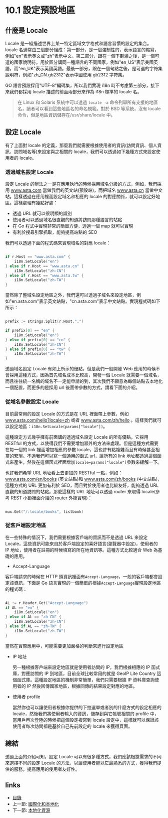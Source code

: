 # 10.1 設定預設地區
## 什麼是 Locale

Locale 是一組描述世界上某一特定區域文字格式和語言習慣的設定的集合。locale 名通常由三個部分組成：第一部分，是一個強制性的，表示語言的縮寫，例如"en"表示英文或"zh"表示中文。第二部分，跟在一個下劃線之後，是一個可選的國家說明符，用於區分講同一種語言的不同國家，例如"en_US"表示美國英語，而"en_UK"表示英國英語。最後一部分，跟在一個句點之後，是可選的字符集說明符，例如"zh_CN.gb2312"表示中國使用 gb2312 字符集。

GO 語言預設採用"UTF-8"編碼集，所以我們實現 i18n 時不考慮第三部分，接下來我們都採用 locale 描述的前面兩部分來作為 i18n 標準的 locale 名。


>在 Linux 和 Solaris 系統中可以透過 `locale -a` 命令列舉所有支援的地區名，讀者可以看到這些地區名的命名規範。對於 BSD 等系統，沒有 locale 命令，但是地區資訊儲存在/usr/share/locale 中。

## 設定 Locale

有了上面對 locale 的定義，那麼我們就需要根據使用者的資訊(訪問資訊、個人資訊、訪問域名等)來設定與之相關的 locale，我們可以透過如下幾種方式來設定使用者的 locale。

### 透過域名設定 Locale

設定 Locale 的辦法之一是在應用執行的時候採用域名分級的方式，例如，我們採用 www.asta.com 當做我們的英文站(預設站)，而把域名 www.asta.cn 當做中文站。這樣透過在應用裡面設定域名和相應的 locale 的對應關係，就可以設定好地區。這樣處理有幾點好處：

- 透過 URL 就可以很明顯的識別
- 使用者可以透過域名很直觀的知道將訪問那種語言的站點
- 在 Go 程式中實現非常的簡單方便，透過一個 map 就可以實現
- 有利於搜尋引擎抓取，能夠提高站點的 SEO


我們可以透過下面的程式碼來實現域名的對應 locale：

```Go

if r.Host == "www.asta.com" {
	i18n.SetLocale("en")
} else if r.Host == "www.asta.cn" {
	i18n.SetLocale("zh-CN")
} else if r.Host == "www.asta.tw" {
	i18n.SetLocale("zh-TW")
}
```
當然除了整域名設定地區之外，我們還可以透過子域名來設定地區，例如"en.asta.com"表示英文站點，"cn.asta.com"表示中文站點。實現程式碼如下所示：

```Go

prefix := strings.Split(r.Host,".")

if prefix[0] == "en" {
	i18n.SetLocale("en")
} else if prefix[0] == "cn" {
	i18n.SetLocale("zh-CN")
} else if prefix[0] == "tw" {
	i18n.SetLocale("zh-TW")
}
```
透過域名設定 Locale 有如上所示的優點，但是我們一般開發 Web 應用的時候不會採用這種方式，因為首先域名成本比較高，開發一個 Locale 就需要一個域名，而且往往統一名稱的域名不一定能申請的到，其次我們不願意為每個站點去本地化一個配置，而更多的是採用 url 後面帶參數的方式，請看下面的介紹。

### 從域名參數設定 Locale

目前最常用的設定 Locale 的方式是在 URL 裡面帶上參數，例如 www.asta.com/hello?locale=zh 或者 www.asta.com/zh/hello 。這樣我們就可以設定地區：`i18n.SetLocale(params["locale"])`。

這種設定方式幾乎擁有前面講的透過域名設定 Locale 的所有優點，它採用 RESTful 的方式，以使得我們不需要增加額外的方法來處理。但是這種方式需要在每一個的 link 裡面增加相應的參數 locale，這也許有點複雜而且有時候甚至相當的繁瑣。不過我們可以寫一個通用的函式 url，讓所有的 link 地址都透過這個函式來產生，然後在這個函式裡面增加`locale=params["locale"]`參數來緩解一下。

也許我們希望 URL 地址看上去更加的 RESTful 一點，例如：www.asta.com/en/books (英文站點)和 www.asta.com/zh/books (中文站點)，這種方式的 URL 更加有利於 SEO，而且對於使用者也比較友好，能夠透過 URL 直觀的知道訪問的站點。那麼這樣的 URL 地址可以透過 router 來取得 locale(參考 REST 小節裡面介紹的 router 外掛實現)：

```Go

mux.Get("/:locale/books", listbook)
```
### 從客戶端設定地區
在一些特殊的情況下，我們需要根據客戶端的資訊而不是透過 URL 來設定 Locale，這些資訊可能來自於客戶端設定的喜好語言(瀏覽器中設定)，使用者的 IP 地址，使用者在註冊的時候填寫的所在地資訊等。這種方式比較適合 Web 為基礎的應用。

- Accept-Language

客戶端請求的時候在 HTTP 頭資訊裡面有`Accept-Language`，一般的客戶端都會設定該資訊，下面是 Go 語言實現的一個簡單的根據`Accept-Language`實現設定地區的程式碼：

```Go

AL := r.Header.Get("Accept-Language")
if AL == "en" {
	i18n.SetLocale("en")
} else if AL == "zh-CN" {
	i18n.SetLocale("zh-CN")
} else if AL == "zh-TW" {
	i18n.SetLocale("zh-TW")
}
```
當然在實際應用中，可能需要更加嚴格的判斷來進行設定地區
- IP 地址

	另一種根據客戶端來設定地區就是使用者訪問的 IP，我們根據相應的 IP 函式庫，對應訪問的 IP 到地區，目前全球比較常用的就是 GeoIP Lite Country 這個函式庫。這種設定地區的機制非常簡單，我們只需要根據 IP 資料庫查詢使用者的 IP 然後回傳國家地區，根據回傳的結果設定對應的地區。

- 使用者 profile


	當然你也可以讓使用者根據你提供的下拉選單或者別的什麼方式的設定相應的 locale，然後我們將使用者輸入的資訊，儲存到與它帳號相關的 profile 中，當用戶再次登陸的時候把這個設定複寫到 locale 設定中，這樣就可以保證該使用者每次訪問都是基於自己先前設定的 locale 來獲得頁面。

## 總結
透過上面的介紹可知，設定 Locale 可以有很多種方式，我們應該根據需求的不同來選擇不同的設定 Locale 的方法，以讓使用者能以它最熟悉的方式，獲得我們提供的服務，提高應用的使用者友好性。

## links
  * [目錄](<preface.md>)
  * 上一節: [國際化和本地化](<10.0.md>)
  * 下一節: [本地化資源](<10.2.md>)
